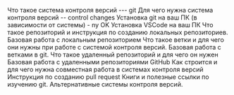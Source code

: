 Что такое система контроля версий  --- git
Для чего нужна система контроля версий -- control changes
Установка git на ваш ПК (в зависимости от системы) - ny OK
Установка VSCode на ваш ПК
Что такое репозиторий и инструкция по созданию локальных репозиториев.
Базовая работа с локальным репозиторием
Что такое ветки и для чего они нужны при работе с системой контроля версий.
Базовая работа с ветками в git.
Что такое удаленный репозиторий и для чего он нужен
Базовая работа с удаленными репозиториями GitHub
Как строится и для чего нужна совместная работа в системах контроля версий
Инструкция по созданию pull request
Книги и полезные ссылки по изучению git.
Альтернативные системы контроля версий.